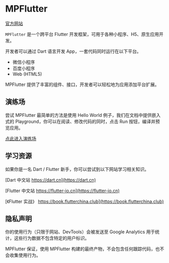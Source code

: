 # MPFlutter

[官方网站](https://mpflutter.com/)

`MPFlutter` 是一个跨平台 Flutter 开发框架，可用于各种小程序、H5、原生应用开发。

开发者可以通过 Dart 语言开发 App，一套代码同时运行在以下平台。

* 微信小程序
* 百度小程序
* Web (HTML5)

MPFlutter 提供了丰富的组件、接口，开发者可以轻松地为应用添加平台扩展。

## 演练场

尝试 MPFlutter 最简单的方法是使用 Hello World 例子，我们在文档中提供嵌入式的 Playground，你可以在阅读、修改代码的同时，点击 Run 按钮，编译并预览应用。

[点此进入演练场](https://pub.mpflutter.com/playground/index.html?source=https://mpflutter.com/samples/helloworld.dart)

## 学习资源

如果你是一名 Dart / Flutter 新手，你可以尝试到以下网站学习相关知识。

[Dart 中文站 https://dart.cn](https://dart.cn)

[Flutter 中文站 https://flutter-io.cn](https://flutter-io.cn)

[《Flutter 实战》 https://book.flutterchina.club](https://book.flutterchina.club)

## 隐私声明

你的使用行为（只限于网站、DevTools）会被发送至 Google Analytics 用于统计，这些行为数据不包含特定的用户标识。

MPFlutter 保证，使用 MPFlutter 构建的最终产物，不会包含任何跟踪代码，也不会收集使用行为。